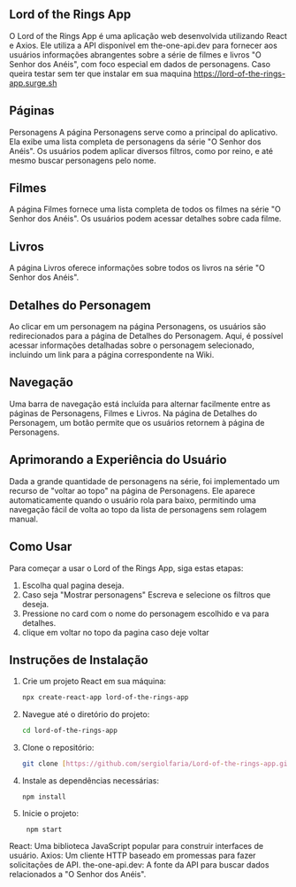 ## Lord of the Rings App
O Lord of the Rings App é uma aplicação web desenvolvida utilizando React e Axios. Ele utiliza a API disponível em the-one-api.dev para fornecer aos usuários informações abrangentes sobre a série de filmes e livros "O Senhor dos Anéis", com foco especial em dados de personagens.
 Caso queira testar sem ter que instalar em sua maquina https://lord-of-the-rings-app.surge.sh

## Páginas
Personagens
A página Personagens serve como a principal do aplicativo. Ela exibe uma lista completa de personagens da série "O Senhor dos Anéis". Os usuários podem aplicar diversos filtros, como por reino, e até mesmo buscar personagens pelo nome.

## Filmes
A página Filmes fornece uma lista completa de todos os filmes na série "O Senhor dos Anéis". Os usuários podem acessar detalhes sobre cada filme.

## Livros
A página Livros oferece informações sobre todos os livros na série "O Senhor dos Anéis".

## Detalhes do Personagem
Ao clicar em um personagem na página Personagens, os usuários são redirecionados para a página de Detalhes do Personagem. Aqui, é possível acessar informações detalhadas sobre o personagem selecionado, incluindo um link para a página correspondente na Wiki.

## Navegação
Uma barra de navegação está incluída para alternar facilmente entre as páginas de Personagens, Filmes e Livros.
Na página de Detalhes do Personagem, um botão permite que os usuários retornem à página de Personagens.

## Aprimorando a Experiência do Usuário
Dada a grande quantidade de personagens na série, foi implementado um recurso de "voltar ao topo" na página de Personagens. Ele aparece automaticamente quando o usuário rola para baixo, permitindo uma navegação fácil de volta ao topo da lista de personagens sem rolagem manual.

## Como Usar
Para começar a usar o Lord of the Rings App, siga estas etapas:
1. Escolha qual pagina deseja.
2.  Caso  seja "Mostrar personagens" Escreva e selecione os filtros que deseja.
3. Pressione no card com o nome do personagem escolhido e va para detalhes.
4. clique em voltar no topo da pagina caso deje voltar

## **Instruções de Instalação**

1. Crie um projeto React em sua máquina:
    
    ```bash
    npx create-react-app lord-of-the-rings-app
    ```
    
2. Navegue até o diretório do projeto:
    
    ```bash
    cd lord-of-the-rings-app
    ```
    
3. Clone o repositório:
    
    ```bash
    git clone [https://github.com/sergiolfaria/Lord-of-the-rings-app.git]
    ```
    
4. Instale as dependências necessárias:
    
    ```
    npm install
    ```
    
5. Inicie o projeto:
   ```
    npm start
   
    ```



React: Uma biblioteca JavaScript popular para construir interfaces de usuário.
Axios: Um cliente HTTP baseado em promessas para fazer solicitações de API.
the-one-api.dev: A fonte da API para buscar dados relacionados a "O Senhor dos Anéis".
